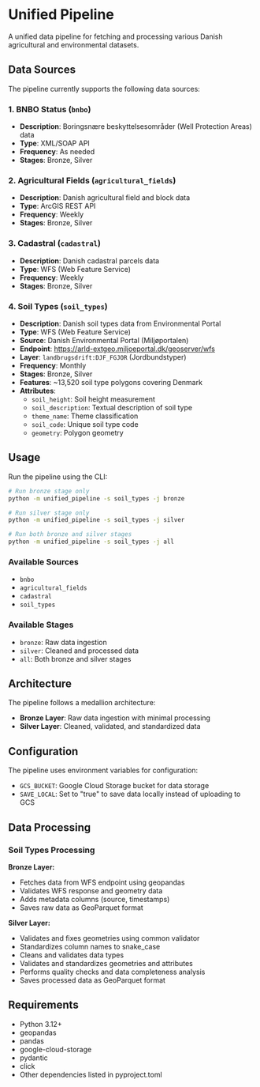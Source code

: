 # Unified Pipeline

A unified data pipeline for fetching and processing various Danish agricultural and environmental datasets.

## Data Sources

The pipeline currently supports the following data sources:

### 1. BNBO Status (`bnbo`)
- **Description**: Boringsnære beskyttelsesområder (Well Protection Areas) data
- **Type**: XML/SOAP API
- **Frequency**: As needed
- **Stages**: Bronze, Silver

### 2. Agricultural Fields (`agricultural_fields`)
- **Description**: Danish agricultural field and block data
- **Type**: ArcGIS REST API
- **Frequency**: Weekly
- **Stages**: Bronze, Silver

### 3. Cadastral (`cadastral`)
- **Description**: Danish cadastral parcels data
- **Type**: WFS (Web Feature Service)
- **Frequency**: Weekly
- **Stages**: Bronze, Silver

### 4. Soil Types (`soil_types`)
- **Description**: Danish soil types data from Environmental Portal
- **Type**: WFS (Web Feature Service)
- **Source**: Danish Environmental Portal (Miljøportalen)
- **Endpoint**: https://arld-extgeo.miljoeportal.dk/geoserver/wfs
- **Layer**: `landbrugsdrift:DJF_FGJOR` (Jordbundstyper)
- **Frequency**: Monthly
- **Stages**: Bronze, Silver
- **Features**: ~13,520 soil type polygons covering Denmark
- **Attributes**:
  - `soil_height`: Soil height measurement
  - `soil_description`: Textual description of soil type
  - `theme_name`: Theme classification
  - `soil_code`: Unique soil type code
  - `geometry`: Polygon geometry

## Usage

Run the pipeline using the CLI:

```bash
# Run bronze stage only
python -m unified_pipeline -s soil_types -j bronze

# Run silver stage only
python -m unified_pipeline -s soil_types -j silver

# Run both bronze and silver stages
python -m unified_pipeline -s soil_types -j all
```

### Available Sources
- `bnbo`
- `agricultural_fields`
- `cadastral`
- `soil_types`

### Available Stages
- `bronze`: Raw data ingestion
- `silver`: Cleaned and processed data
- `all`: Both bronze and silver stages

## Architecture

The pipeline follows a medallion architecture:

- **Bronze Layer**: Raw data ingestion with minimal processing
- **Silver Layer**: Cleaned, validated, and standardized data

## Configuration

The pipeline uses environment variables for configuration:

- `GCS_BUCKET`: Google Cloud Storage bucket for data storage
- `SAVE_LOCAL`: Set to "true" to save data locally instead of uploading to GCS

## Data Processing

### Soil Types Processing

**Bronze Layer:**
- Fetches data from WFS endpoint using geopandas
- Validates WFS response and geometry data
- Adds metadata columns (source, timestamps)
- Saves raw data as GeoParquet format

**Silver Layer:**
- Validates and fixes geometries using common validator
- Standardizes column names to snake_case
- Cleans and validates data types
- Validates and standardizes geometries and attributes
- Performs quality checks and data completeness analysis
- Saves processed data as GeoParquet format

## Requirements

- Python 3.12+
- geopandas
- pandas
- google-cloud-storage
- pydantic
- click
- Other dependencies listed in pyproject.toml

